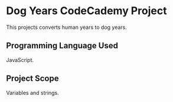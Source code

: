 # Dog Years CodeCademy Project
This projects converts human years to dog years.

## Programming Language Used
JavaScript.

## Project Scope
Variables and strings.
